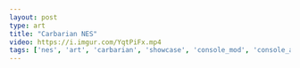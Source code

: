 ```yaml
---
layout: post
type: art
title: "Carbarian NES"
video: https://i.imgur.com/YqtPiFx.mp4
tags: ['nes', 'art', 'carbarian', 'showcase', 'console_mod', 'console_art',  'mod', 'console', 'video_game', 'game', 'shael_riley']
---
```

